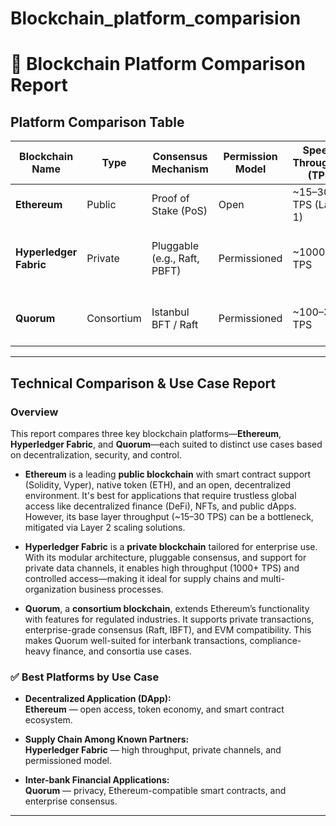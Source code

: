 # Blockchain_platform_comparision
# 🔗 Blockchain Platform Comparison Report

##  Platform Comparison Table

| **Blockchain Name**      | **Type**      | **Consensus Mechanism**           | **Permission Model** | **Speed / Throughput (TPS)** | **Smart Contract Support**       | **Token Support**     | **Typical Use Case**                     | **Notable Technical Feature**         |
|--------------------------|---------------|-----------------------------------|-----------------------|-------------------------------|----------------------------------|------------------------|------------------------------------------|---------------------------------------|
| **Ethereum**             | Public        | Proof of Stake (PoS)              | Open                  | ~15–30 TPS (Layer 1)          |  Yes – Solidity, Vyper         |  Native (ETH)        | DApps, DeFi, NFTs                        | EVM, large dev community              |
| **Hyperledger Fabric**   | Private       | Pluggable (e.g., Raft, PBFT)      | Permissioned          | ~1000+ TPS                    |  Yes – Go, JavaScript          |  No native token     | Supply chain, enterprise workflows       | Channel-based privacy, modular design |
| **Quorum**               | Consortium    | Istanbul BFT / Raft               | Permissioned          | ~100–300+ TPS                 |  Yes – Solidity (EVM-compatible)|  ETH-like token       | Financial consortia, interbank transfers | Private transactions, enterprise-ready|

---

##  Technical Comparison & Use Case Report

### Overview

This report compares three key blockchain platforms—**Ethereum**, **Hyperledger Fabric**, and **Quorum**—each suited to distinct use cases based on decentralization, security, and control.

- **Ethereum** is a leading **public blockchain** with smart contract support (Solidity, Vyper), native token (ETH), and an open, decentralized environment. It's best for applications that require trustless global access like decentralized finance (DeFi), NFTs, and public dApps. However, its base layer throughput (~15–30 TPS) can be a bottleneck, mitigated via Layer 2 scaling solutions.

- **Hyperledger Fabric** is a **private blockchain** tailored for enterprise use. With its modular architecture, pluggable consensus, and support for private data channels, it enables high throughput (1000+ TPS) and controlled access—making it ideal for supply chains and multi-organization business processes.

- **Quorum**, a **consortium blockchain**, extends Ethereum’s functionality with features for regulated industries. It supports private transactions, enterprise-grade consensus (Raft, IBFT), and EVM compatibility. This makes Quorum well-suited for interbank transactions, compliance-heavy finance, and consortia use cases.

### ✅ Best Platforms by Use Case

- **Decentralized Application (DApp):**  
   **Ethereum** — open access, token economy, and smart contract ecosystem.

- **Supply Chain Among Known Partners:**  
   **Hyperledger Fabric** — high throughput, private channels, and permissioned model.

- **Inter-bank Financial Applications:**  
   **Quorum** — privacy, Ethereum-compatible smart contracts, and enterprise consensus.

---
